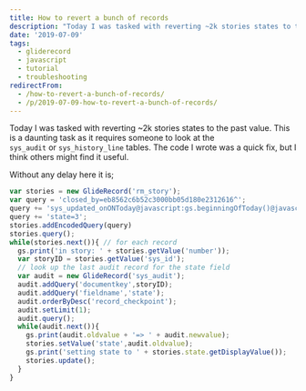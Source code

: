 ```yaml
---
title: How to revert a bunch of records
description: "Today I was tasked with reverting ~2k stories states to the past value. This is a daunting task as it requires someone to look at the sys_audit\_or\_sys_histor..."
date: '2019-07-09'
tags:
  - gliderecord
  - javascript
  - tutorial
  - troubleshooting
redirectFrom:
  - /how-to-revert-a-bunch-of-records/
  - /p/2019-07-09-how-to-revert-a-bunch-of-records/
---
```


<!--StartFragment-->

Today I was tasked with reverting ~2k stories states to the past value. This is a daunting task as it requires someone to look at the `sys_audit` or `sys_history_line` tables. The code I wrote was a quick fix, but I think others might find it useful.

Without any delay here it is;

<!--EndFragment-->

<!--StartFragment-->

```javascript
var stories = new GlideRecord('rm_story');
var query = 'closed_by=eb8562c6b52c3000bb05d180e2312616^';
query += 'sys_updated_onONToday@javascript:gs.beginningOfToday()@javascript:gs.endOfToday()^';
query += 'state=3';
stories.addEncodedQuery(query)
stories.query();
while(stories.next()){ // for each record
  gs.print('in story: ' + stories.getValue('number'));
  var storyID = stories.getValue('sys_id');
  // look up the last audit record for the state field
  var audit = new GlideRecord('sys_audit');
  audit.addQuery('documentkey',storyID);
  audit.addQuery('fieldname','state');
  audit.orderByDesc('record_checkpoint');
  audit.setLimit(1);
  audit.query();
  while(audit.next()){
    gs.print(audit.oldvalue + '=> ' + audit.newvalue);
    stories.setValue('state',audit.oldvalue);
    gs.print('setting state to ' + stories.state.getDisplayValue());
    stories.update();
  }
}
```

<!--EndFragment-->